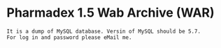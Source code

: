 # Pharmadex 1.5 Wab Archive (WAR)

	It is a dump of MySQL database. Versin of MySQL should be 5.7.
	For log in and password please eMail me.